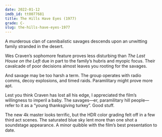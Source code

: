 ```yaml
---
date: 2022-01-12
imdb_id: tt0077681
title: The Hills Have Eyes (1977)
grade: C-
slug: the-hills-have-eyes-1977
---
```


A murderous clan of cannibalistic savages descends upon an unwitting family stranded in the desert.

<!-- end -->

Wes Craven’s sophomore feature proves less disturbing than <span data-imdb-id="tt0068833">_The Last House on the Left_</span> due in part to the family’s hubris and myopic focus. Their cavalcade of poor decisions almost leaves you rooting for the savages.

And savage may be too harsh a term. The group operates with radio comms, decoy explosions, and timed raids. Paramilitary might prove more apt.

Lest you think Craven has lost all his edge, I appreciated the film’s willingness to imperil a baby. The savages—er, paramilitary hill people—refer to it as a “young thanksgiving turkey”. Good stuff.

The new 4k master looks terrific, but the HDR color grading felt off in a few third act scenes. The saturated blue sky lent more than one shot a soundstage appearance. A minor quibble with the film’s best presentation to date.